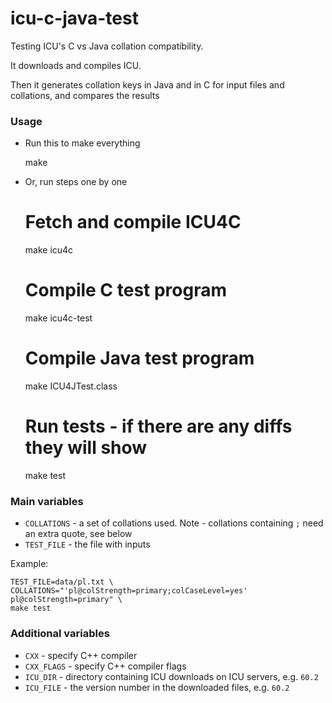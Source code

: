 # icu-c-java-test

Testing ICU's C vs Java collation compatibility.

It downloads and compiles ICU.

Then it generates collation keys in Java and in C for input files and collations, and compares the results  

### Usage

* Run this to make everything

    
    make
    
    
* Or, run steps one by one

    
    # Fetch and compile ICU4C
    make icu4c
    
    # Compile C test program
    make icu4c-test
    
    # Compile Java test program
    make ICU4JTest.class
    
    # Run tests - if there are any diffs they will show
    make test
    
### Main variables

* `COLLATIONS` - a set of collations used. Note - collations containing `;` need an extra quote, see below
* `TEST_FILE` - the file with inputs

Example:


    TEST_FILE=data/pl.txt \
    COLLATIONS="'pl@colStrength=primary;colCaseLevel=yes' pl@colStrength=primary" \
    make test


### Additional variables

* `CXX` - specify C++ compiler
* `CXX_FLAGS` - specify C++ compiler flags
* `ICU_DIR` - directory containing ICU downloads on ICU servers, e.g. `60.2`
* `ICU_FILE` - the version number in the downloaded files, e.g. `60.2`

